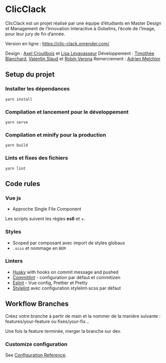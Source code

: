 # ClicClack

ClicClack est un projet réalisé par une équipe d’étudiants en Master Design et Management de l’Innovation Interactive à Gobelins, l’école de l’Image, pour leur jury de fin d’année.

Version en ligne : https://clic-clack.onrender.com/

Design : [Axel Crouilbois](https://www.behance.net/axelcrb) et [Lisa Levavasseur](http://lisalevavasseur.fr/)
Développement : [Timothée Blanchard](https://www.timblanchard.com/), [Valentin Slaud](https://www.valentinsld.fr/) et [Robin Verona](https://github.com/anorev)
Remerciement : [Adrien Melchior](https://adrienmelchior.fr/)

## Setup du projet

### Installer les dépendances
```
yarn install
```

### Compilation et lancement pour le développement
```
yarn serve
```

### Compilation et minify pour la production
```
yarn build
```

### Lints et fixes des fichiers
```
yarn lint
```

## Code rules

### Vue js
- Approche Single File Component

Les scripts suivent les règles **es6** et +.

### Styles
- Scoped par composant avec import de styles globaux
- `.scss` et nommage en `BEM`

### Linters
- [Husky](https://github.com/typicode/husky/tree/master) with hooks on commit message and pushed
- [Commitlint](https://github.com/conventional-changelog/commitlint) - configuration par défaut et commitizen
- [Eslint](https://eslint.org/https://eslint.org/) - Vue config, Prettier et Pretty
- [Stylelint](https://stylelint.io/) avec configuration stylelint-scss par défaut

## Workflow Branches

Créez votre branche à partir de main et la nommer de la manière suivante :
features/your-feature ou fixes/your-fix...

Une fois la feature terminée, merger la branche sur dev.

### Customize configuration
See [Configuration Reference](https://cli.vuejs.org/config/).
